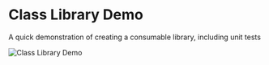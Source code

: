 # Class Library Demo
A quick demonstration of creating a consumable library, including unit tests

![Class Library Demo](https://i.imgur.com/X4ytYNK.png)
